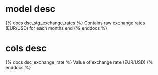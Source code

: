 # model desc

{% docs dsc_stg_exchange_rates %}
Contains raw exchange rates (EUR/USD) for each months end
{% enddocs %}

# cols desc

{% docs dsc_exchange_rate %}
Value of exchange rate (EUR/USD)
{% enddocs %}
